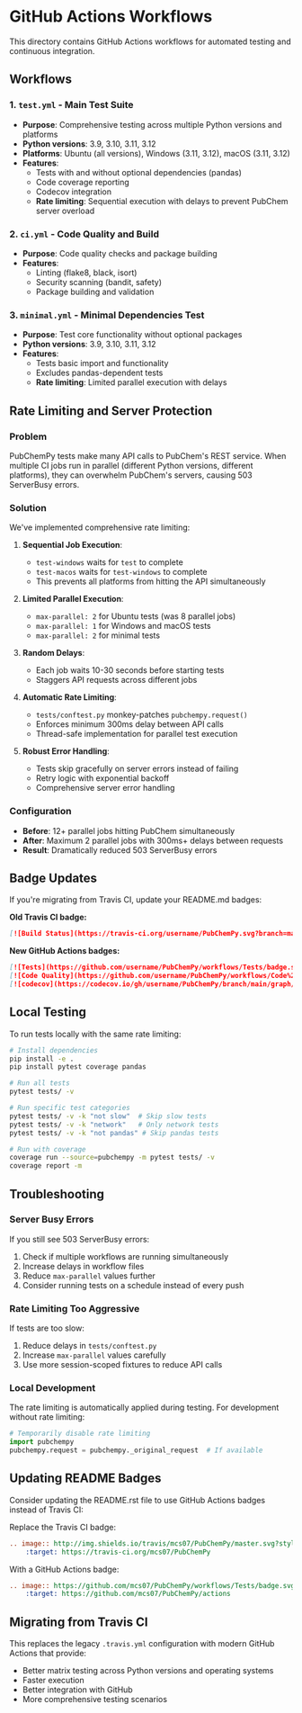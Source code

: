 # GitHub Actions Workflows

This directory contains GitHub Actions workflows for automated testing and continuous integration.

## Workflows

### 1. `test.yml` - Main Test Suite
- **Purpose**: Comprehensive testing across multiple Python versions and platforms
- **Python versions**: 3.9, 3.10, 3.11, 3.12
- **Platforms**: Ubuntu (all versions), Windows (3.11, 3.12), macOS (3.11, 3.12)
- **Features**:
  - Tests with and without optional dependencies (pandas)
  - Code coverage reporting
  - Codecov integration
  - **Rate limiting**: Sequential execution with delays to prevent PubChem server overload

### 2. `ci.yml` - Code Quality and Build
- **Purpose**: Code quality checks and package building
- **Features**:
  - Linting (flake8, black, isort)
  - Security scanning (bandit, safety)
  - Package building and validation

### 3. `minimal.yml` - Minimal Dependencies Test
- **Purpose**: Test core functionality without optional packages
- **Python versions**: 3.9, 3.10, 3.11, 3.12
- **Features**:
  - Tests basic import and functionality
  - Excludes pandas-dependent tests
  - **Rate limiting**: Limited parallel execution with delays

## Rate Limiting and Server Protection

### Problem
PubChemPy tests make many API calls to PubChem's REST service. When multiple CI jobs run in parallel (different Python versions, different platforms), they can overwhelm PubChem's servers, causing 503 ServerBusy errors.

### Solution
We've implemented comprehensive rate limiting:

1. **Sequential Job Execution**:
   - `test-windows` waits for `test` to complete
   - `test-macos` waits for `test-windows` to complete
   - This prevents all platforms from hitting the API simultaneously

2. **Limited Parallel Execution**:
   - `max-parallel: 2` for Ubuntu tests (was 8 parallel jobs)
   - `max-parallel: 1` for Windows and macOS tests
   - `max-parallel: 2` for minimal tests

3. **Random Delays**:
   - Each job waits 10-30 seconds before starting tests
   - Staggers API requests across different jobs

4. **Automatic Rate Limiting**:
   - `tests/conftest.py` monkey-patches `pubchempy.request()`
   - Enforces minimum 300ms delay between API calls
   - Thread-safe implementation for parallel test execution

5. **Robust Error Handling**:
   - Tests skip gracefully on server errors instead of failing
   - Retry logic with exponential backoff
   - Comprehensive server error handling

### Configuration
- **Before**: 12+ parallel jobs hitting PubChem simultaneously
- **After**: Maximum 2 parallel jobs with 300ms+ delays between requests
- **Result**: Dramatically reduced 503 ServerBusy errors

## Badge Updates

If you're migrating from Travis CI, update your README.md badges:

**Old Travis CI badge:**
```markdown
[![Build Status](https://travis-ci.org/username/PubChemPy.svg?branch=main)](https://travis-ci.org/username/PubChemPy)
```

**New GitHub Actions badges:**
```markdown
[![Tests](https://github.com/username/PubChemPy/workflows/Tests/badge.svg)](https://github.com/username/PubChemPy/actions?query=workflow%3ATests)
[![Code Quality](https://github.com/username/PubChemPy/workflows/Code%20Quality/badge.svg)](https://github.com/username/PubChemPy/actions?query=workflow%3A%22Code+Quality%22)
[![codecov](https://codecov.io/gh/username/PubChemPy/branch/main/graph/badge.svg)](https://codecov.io/gh/username/PubChemPy)
```

## Local Testing

To run tests locally with the same rate limiting:

```bash
# Install dependencies
pip install -e .
pip install pytest coverage pandas

# Run all tests
pytest tests/ -v

# Run specific test categories
pytest tests/ -v -k "not slow"  # Skip slow tests
pytest tests/ -v -k "network"   # Only network tests
pytest tests/ -v -k "not pandas" # Skip pandas tests

# Run with coverage
coverage run --source=pubchempy -m pytest tests/ -v
coverage report -m
```

## Troubleshooting

### Server Busy Errors
If you still see 503 ServerBusy errors:
1. Check if multiple workflows are running simultaneously
2. Increase delays in workflow files
3. Reduce `max-parallel` values further
4. Consider running tests on a schedule instead of every push

### Rate Limiting Too Aggressive
If tests are too slow:
1. Reduce delays in `tests/conftest.py`
2. Increase `max-parallel` values carefully
3. Use more session-scoped fixtures to reduce API calls

### Local Development
The rate limiting is automatically applied during testing. For development without rate limiting:
```python
# Temporarily disable rate limiting
import pubchempy
pubchempy.request = pubchempy._original_request  # If available
```

## Updating README Badges

Consider updating the README.rst file to use GitHub Actions badges instead of Travis CI:

Replace the Travis CI badge:
```rst
.. image:: http://img.shields.io/travis/mcs07/PubChemPy/master.svg?style=flat
    :target: https://travis-ci.org/mcs07/PubChemPy
```

With a GitHub Actions badge:
```rst
.. image:: https://github.com/mcs07/PubChemPy/workflows/Tests/badge.svg
    :target: https://github.com/mcs07/PubChemPy/actions
```

## Migrating from Travis CI

This replaces the legacy `.travis.yml` configuration with modern GitHub Actions that provide:
- Better matrix testing across Python versions and operating systems
- Faster execution
- Better integration with GitHub
- More comprehensive testing scenarios 